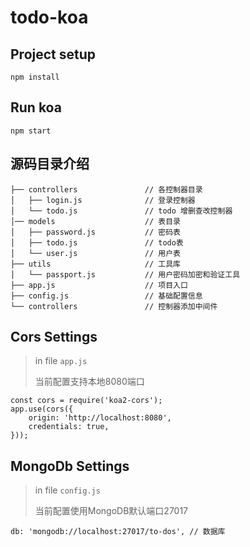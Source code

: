 # todo-koa
## Project setup
```
npm install
```

## Run koa
```
npm start
```

## 源码目录介绍
```
├── controllers               // 各控制器目录
│   ├── login.js              // 登录控制器
│   └── todo.js               // todo 增删查改控制器
│── models                    // 表目录
│   ├── password.js           // 密码表 
│   ├── todo.js               // todo表
│   └── user.js               // 用户表
├── utils                     // 工具库
│   └── passport.js           // 用户密码加密和验证工具
├── app.js                    // 项目入口
├── config.js                 // 基础配置信息
└── controllers               // 控制器添加中间件
```

## Cors Settings
> in file `app.js`
> 
> 当前配置支持本地8080端口

```
const cors = require('koa2-cors');
app.use(cors({
    origin: 'http://localhost:8080',
    credentials: true,
}));
```

## MongoDb Settings
> in file `config.js`
> 
> 当前配置使用MongoDB默认端口27017

```
db: 'mongodb://localhost:27017/to-dos', // 数据库
```
